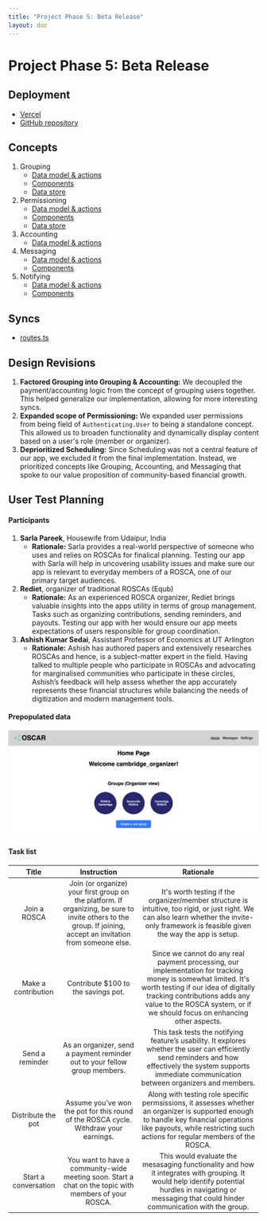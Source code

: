 ```yaml
---
title: "Project Phase 5: Beta Release"
layout: doc
---
```


# Project Phase 5: Beta Release

## Deployment
- [Vercel](https://oscar-kappa.vercel.app/)
- [GitHub repository](https://github.com/angelwhipple/oscar)

## Concepts
1. Grouping
   - [Data model & actions](https://github.com/angelwhipple/oscar/blob/main/server/concepts/grouping.ts)
   - [Components](https://github.com/angelwhipple/oscar/tree/main/client/components/Grouping)
   - [Data store](https://github.com/angelwhipple/oscar/blob/main/client/stores/group.ts)
2. Permissioning
   - [Data model & actions](https://github.com/angelwhipple/oscar/blob/main/server/concepts/permissioning.ts)
   - [Components](https://github.com/angelwhipple/oscar/tree/main/client/components/Permission)
   - [Data store](https://github.com/angelwhipple/oscar/blob/main/client/stores/user.ts)
3. Accounting
    - [Data model & actions](https://github.com/angelwhipple/oscar/blob/main/server/concepts/accounting.ts)
4. Messaging
   - [Data model & actions](https://github.com/angelwhipple/oscar/blob/main/server/concepts/messaging.ts)
   - [Components](https://github.com/angelwhipple/oscar/tree/main/client/components/Messaging)
5. Notifying
   - [Data model & actions](https://github.com/angelwhipple/oscar/blob/main/server/concepts/notifying.ts)
   - [Components](https://github.com/angelwhipple/oscar/tree/main/client/components/Notifying)

## Syncs
- [routes.ts](https://github.com/angelwhipple/oscar/blob/main/server/routes.ts)

## Design Revisions
1. **Factored Grouping into Grouping & Accounting:** We decoupled the payment/accounting logic from the concept of grouping users together. This helped generalize our implementation, allowing for more interesting syncs. 
2. **Expanded scope of Permissioning:** We expanded user permissions from being field of ```Authenticating.User``` to being a standalone concept. This allowed us to broaden functionality and dynamically display content based on a user's role (member or organizer). 
3. **Deprioritized Scheduling:** Since Scheduling was not a central feature of our app, we excluded it from the final implementation. Instead, we prioritized concepts like Grouping, Accounting, and Messaging that spoke to our value proposition of community-based financial growth. 

## User Test Planning

#### Participants
1. **Sarla Pareek**, Housewife from Udaipur, India
   - **Rationale:** Sarla provides a real-world perspective of someone who uses and relies on ROSCAs for finalical planning. Testing our app with Sarla will help in uncovering usability issues and make sure our app is relevant to everyday members of a ROSCA, one of our primary target audiences.
2. **Rediet**, organizer of traditional ROSCAs (Equb)
   - **Rationale:** As an experienced ROSCA organizer, Rediet brings valuable insights into the apps utility in terms of group management. Tasks such as organizing contributions, sending reminders, and payouts. Testing our app with her would ensure our app meets expectations of users responsible for group coordination.
3. **Ashish Kumar Sedai**, Assistant Professor of Economics at UT Arlington
   - **Rationale:** Ashish has authored papers and extensively researches ROSCAs and hence, is a subject-matter expert in the field. Having talked to multiple people who participate in ROSCAs and advocating for marginalised communities who participate in these circles, Ashish’s feedback will help assess whether the app accurately represents these financial structures while balancing the needs of digitization and modern management tools.

#### Prepopulated data
![OSCAR](../images/assignments/rosca.png)

#### Task list
|         Title          |                                                                          Instruction                                                                           |                                                                                                                              Rationale                                                                                                                              |
|:----------------------:|:--------------------------------------------------------------------------------------------------------------------------------------------------------------:|:-------------------------------------------------------------------------------------------------------------------------------------------------------------------------------------------------------------------------------------------------------------------:|
|      Join a ROSCA      | Join (or organize) your first group on the platform. If organizing, be sure to invite others to the group. If joining, accept an invitation from someone else. |                                    It's worth testing if the organizer/member structure is intuitive, too rigid, or just right. We can also learn whether the invite-only framework is feasible given the way the app is setup.                                     |
|  Make a contribution   |                                                              Contribute $100 to the savings pot.                                                               | Since we cannot do any real payment processing, our implementation for tracking money is somewhat limited. It's worth testing if our idea of digitally tracking contributions adds any value to the ROSCA system, or if we should focus on enhancing other aspects. |
|    Send a reminder     |                                           As an organizer, send a payment reminder out to your fellow group members.                                           |                           This task tests the notifying feature’s usability. It explores whether the user can efficiently send reminders and how effectively the system supports immediate communication between organizers and members.                            |
|   Distribute the pot   |                                      Assume you've won the pot for this round of the ROSCA cycle. Withdraw your earnings.                                      |                        Along with testing role specific permsissions, it assesses whether an organizer is supported enough to handle key financial operations like payouts, while restricting such actions for regular members of the ROSCA.                        |
|  Start a conversation  |                             You want to have a community-wide meeting soon. Start a chat on the topic with members of your ROSCA.                              |                              This would evaluate the mesasaging functionality and how it integrates with grouping. It would help identify potential hurdles in navigating or messaging that could hinder communication with the group.                              |
